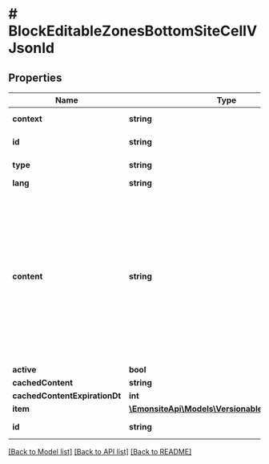 # # BlockEditableZonesBottomSiteCellVJsonld

## Properties

Name | Type | Description | Notes
------------ | ------------- | ------------- | -------------
**context** | **string** |  | [optional] [readonly]
**id** | **string** |  | [optional] [readonly]
**type** | **string** |  | [optional] [readonly]
**lang** | **string** |  | [optional]
**content** | **string** | Contenu, le format dépend du type, problème : c&#39;est en json, sauf pour type text, où c&#39;est directement le contenu text ça devrait être un widget comme tout le reste | [optional]
**active** | **bool** |  | [optional]
**cachedContent** | **string** |  | [optional]
**cachedContentExpirationDt** | **int** |  | [optional]
**item** | [**\EmonsiteApi\Models\VersionableInterfaceJsonld**](VersionableInterfaceJsonld.md) |  | [optional]
**id** | **string** |  | [optional] [readonly]

[[Back to Model list]](../../README.md#models) [[Back to API list]](../../README.md#endpoints) [[Back to README]](../../README.md)
